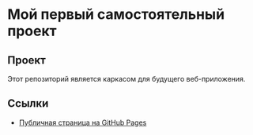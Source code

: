 # Мой первый самостоятельный проект

## Проект
Этот репозиторий  является каркасом для будущего веб-приложения.


## Ссылки

- [Публичная страница на GitHub Pages](https://mikle-kekich.github.io/Project1/index.html)
